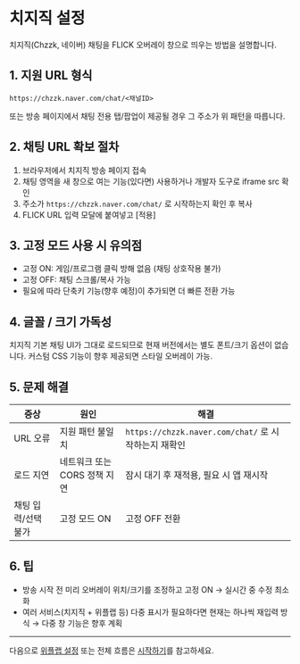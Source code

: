 # 치지직 설정

치지직(Chzzk, 네이버) 채팅을 FLICK 오버레이 창으로 띄우는 방법을 설명합니다.

## 1. 지원 URL 형식
```
https://chzzk.naver.com/chat/<채널ID>
```
또는 방송 페이지에서 채팅 전용 탭/팝업이 제공될 경우 그 주소가 위 패턴을 따릅니다.

## 2. 채팅 URL 확보 절차
1. 브라우저에서 치지직 방송 페이지 접속
2. 채팅 영역을 새 창으로 여는 기능(있다면) 사용하거나 개발자 도구로 iframe src 확인
3. 주소가 `https://chzzk.naver.com/chat/` 로 시작하는지 확인 후 복사
4. FLICK URL 입력 모달에 붙여넣고 [적용]

## 3. 고정 모드 사용 시 유의점
- 고정 ON: 게임/프로그램 클릭 방해 없음 (채팅 상호작용 불가)
- 고정 OFF: 채팅 스크롤/복사 가능
- 필요에 따라 단축키 기능(향후 예정)이 추가되면 더 빠른 전환 가능

## 4. 글꼴 / 크기 가독성
치지직 기본 채팅 UI가 그대로 로드되므로 현재 버전에서는 별도 폰트/크기 옵션이 없습니다. 커스텀 CSS 기능이 향후 제공되면 스타일 오버레이 가능.

## 5. 문제 해결
| 증상 | 원인 | 해결 |
|------|------|------|
| URL 오류 | 지원 패턴 불일치 | `https://chzzk.naver.com/chat/` 로 시작하는지 재확인 |
| 로드 지연 | 네트워크 또는 CORS 정책 지연 | 잠시 대기 후 재적용, 필요 시 앱 재시작 |
| 채팅 입력/선택 불가 | 고정 모드 ON | 고정 OFF 전환 |

## 6. 팁
- 방송 시작 전 미리 오버레이 위치/크기를 조정하고 고정 ON → 실시간 중 수정 최소화
- 여러 서비스(치지직 + 위플랩 등) 다중 표시가 필요하다면 현재는 하나씩 재입력 방식 → 다중 창 기능은 향후 계획

---
다음으로 [위플랩 설정](./weflab.md) 또는 전체 흐름은 [시작하기](./index.md)를 참고하세요.